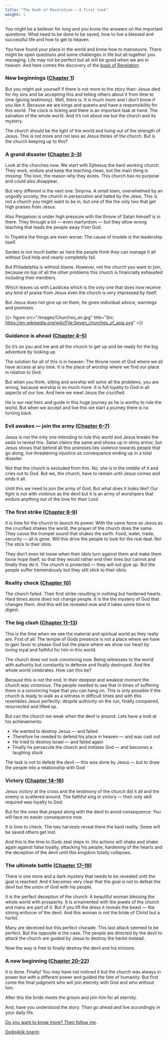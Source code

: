 ```yaml
---
title: "The book of Revelation — A first look"
weight: 1
---
```



You might be a believer for long and you know the answers on the important questions: What need to be done to be saved, how to live a blessed and successful life and how to get to heaven.

You have found your place in the world and know how to manoeuvre. There might be open questions and some challenges in life but all together you managing. Life may not be perfect but all will be good when we are in heaven. And here comes the discovery of the [book of Revelation](https://www.bibleserver.com/NIV/Revelation1).


### New beginnings ([Chapter 1](https://www.bibleserver.com/NIV/Revelation1))

<a name="55d5"></a>
But you might ask yourself if there is not more to the story than: Jesus died for my sins and be accepting this and telling others about it from time to time (giving testimony). Well, there is. It is much more and I don’t know if you like it. Because we are kings and queens and have a responsibility for this world. The clock is ticking and there is an important task at hand. The salvation of the whole world. And it’s not about me but the church and its mystery.

The church should be the light of the world and living out of the strength of Jesus. This is not more and not less as Jesus thinks of the church. But is the church keeping up to this?


### A grand disaster ([Chapter 2–3](https://www.bibleserver.com/NIV/Revelation2))

<a name="83ff"></a>
Look at the churches now. We start with Ephesus the hard working church. They work, endure and keep the teaching clean, but the main thing is missing: The love, the reason why they exists. This church has no purpose and could also disappear.

But very different is the next one: Smyrna. A small town, overwhelmed by an ungodly society, the church in persecution and hated by the Jews. This is not a church you might want to be in, but one of the the only two that get high praises from Jesus.

Also Pergamon is under high pressure with the throne of Satan himself is in there. They through a lot — even martyrdom — but they allow wrong teaching that leads the people away from God.

In Thyatira the things are even worse: The cause of trouble is the leadership itself.

Sardes is not much better as here the people think they can manage it all without God help and nearly completely fail.

But Philadelphia is without blame. However, not the church you want to join, because on top of all the other problems this church is financially exhausted including their members.

Which leaves us with Laodicea which is the only one that does now receive any kind of praise from Jesus even the church is very impressed by itself.

But Jesus does not give up on them, he gives individual advice, warnings and promises.

{{< figure src="/images/Churches_en.jpg" title="Src: https://en.wikipedia.org/wiki/File:Seven_churches_of_asia.svg" >}}


### Guidance is ahead ([Chapter 4–5](https://www.bibleserver.com/NIV/Revelation4))

<a name="55b1"></a>
So it’s on you and me and all the church to get up and be ready for the big adventure by looking up.

The solution for all of this is in heaven: The throne room of God where we all have access at any time. It is the place of worship where we find our place in relation to God.

But when you think, sitting and worship will solve all the problems, you are wrong, because worship is so much more: It is full loyalty to God in all aspects of our live. And here we meet Jesus the crucified.

He is our real hero and guide in this huge journey as he is worthy to rule the world. But when we accept and live this we start a journey there is no turning back.


### Evil awakes — join the army ([Chapter 6–7](https://www.bibleserver.com/NIV/Revelation6))

<a name="c33e"></a>
Jesus is not the only one intending to rule this world and Jesus breaks the seals to reveal this. Satan claims the same and shows up in shiny armor, but Jesus shows that behind all this promises lies violence towards people that go along, live threatening injustice as consequence ending up in a total disaster.

Not that the church is excluded from this. No, she is in the middle of it and cries out to God. But we, the church, have to remain until Jesus comes and ends it all.

Until this we need to join the army of God. But what does it looks like? Our fight is not with violence as the devil but it is an army of worshipers that endure anything out of the love for their Lord.


### The first strike ([Chapter 8–9](https://www.bibleserver.com/NIV/Revelation8))

<a name="3037"></a>
It is time for the church to launch its power. With the same force as Jesus as the crucified shakes the world, the prayer of the church does the same. They cause the trumpet sound that shakes the earth. Food, water, trade, security — all is gone. Will this drive the people to look for the real deal. No! The stick to their idols.

They don’t even let loose when their idols turn against them and make them loose hope itself, so that they would rather end their lives but cannot and finally they do it. The church is protected — they will not give up. But the people suffer tremendously but they still stick to their idols.


### Reality check ([Chapter 10](https://www.bibleserver.com/NIV/Revelation10))

<a name="4ab1"></a>
The church failed. Their first strike resulting in nothing but hardened hearts. Hard times alone does not change people. It is the the mystery of God that changes them. And this will be revealed now and it takes some time to digest.


### The big clash ([Chapter 11–13](https://www.bibleserver.com/NIV/Revelation11))

<a name="e39e"></a>
This is the time when we see the material and spiritual world as they really are. First of all: The temple of Gods presence is not a place where we have to gain favor to please God but the place where we show our heart by loving loyal and faithful for him in this world.

The church does not look convincing now. Being witnesses to the world with authority but constantly in defense and finally destroyed. And the whole world celebrates. How can this be?

Because this is not the end. In their deepest and weakest moment the church was victorious. The people needed to see that in times of suffering there is a convincing hope that you can hang on. This is only possible if the church is ready to walk as a witness in difficult times and with this resembles Jesus perfectly: despite authority on the run, finally conquered, resurrected and lifted up.

But can the church we weak when the devil is around. Lets have a look at his achievements:

- He wanted to destroy Jesus — and failed
- Therefore he needed to defend his place in heaven — and was cast out
- He tried to destroy Israel — and failed again
- Finally he persecute the church and imitates God — and becomes a laughing stock


The task is not to defeat the devil — this was done by Jesus — but to draw the people into a relationship with God


### Victory ([Chapter 14–16](https://www.bibleserver.com/NIV/Revelation14))

<a name="37a3"></a>
Jesus victory at the cross and the testimony of the church did it all and the enemy is scattered around. The faithful sing in victory — their only skill required was loyalty to God.

But for the ones that played along with the devil to avoid consequence: You will face no easier consequence now.

It is time to check. The two harvests reveal there the hard reality. Some will be saved others get lost.

And this is the time to Gods zeal steps in. His actions will shake and shake again against false loyalty, attacking his people, hardening of the hearts and the deception of the devil until this kingdom totally collapses.


### The ultimate battle ([Chapter 17–19](https://www.bibleserver.com/NIV/Revelation17))

<a name="517a"></a>
There is one more and a dark mystery that needs to be revealed until the goal is reached. And it becomes very clear that the goal is not to defeat the devil but the union of God with his people.

It is the perfect deception of the church: A beautiful woman blessing the whole world with prosperity. It is ornamented with the jewels of the church and many are part of it. But if you lift the dress it reveals the beast — the strong enforcer of the devil. And this woman is not the bride of Christ but a harlot.

Many are deceived but this perfect charade. This last attack seemed to be perfect. But the opposite is the case. The people are directed by the devil to attack the church are guided by Jesus to destroy the harlot instead.

Now the way is free to finally destroy the devil and his minions.


### A new beginning ([Chapter 20–22](https://www.bibleserver.com/NIV/Revelation20))

<a name="a287"></a>
It is done. Finally! You may have not noticed it but the church was always in power but with a different power and guided the fate of humanity. But first come the final judgment who will join eternity with God and who without him.

After this the bride meets the groom and join him for all eternity.

And, have you understood the story. Than go ahead and live accordingly in your daily life.

[Do you want to know more? Then follow me](../../../../gen/index/appl/the-book-of-revelation).






[Değişiklik önerin](https://github.com/revelation-today/revelation-today/blob/main/exampleSite/content/docs/gen/index/intro/the-book-of-revelation.md)
